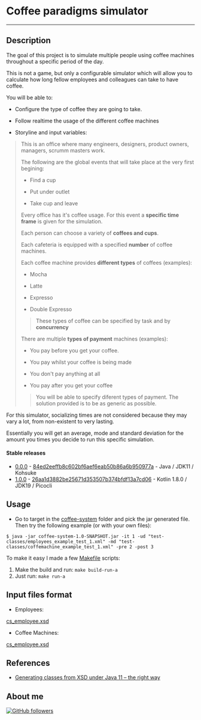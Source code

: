  # Coffee paradigms simulator

---

## Description

The goal of this project is to simulate multiple people using coffee machines throughout a specific period of the day.

This is not a game, but only a configurable simulator which will allow you to calculate how long fellow employees and colleagues can take to have coffee.

You will be able to:

* Configure the type of coffee they are going to take.

* Follow realtime the usage of the different coffee machines

* Storyline and input variables:

> This is an office where many engineers, designers, product owners, managers, scrumm masters work.
>
> The following are the global events that will take place at the very first begining:
>
> * Find a cup
>
> * Put under outlet
>
> * Take cup and leave
>
> Every office has it's coffee usage. For this event a **specific time frame** is given for the simulation.
>
> Each person can choose a variety of **coffees and cups**.
>
> Each cafeteria is equipped with a specified **number** of coffee machines.
>
> Each coffee machine provides **different types** of coffees (examples):
>
> * Mocha
>
> * Latte
>
> * Expresso
>
> * Double Expresso
>
>> These types of coffee can be specified by task and by **concurrency**
>
>
> There are multiple **types of payment** machines (examples):
>
> * You pay before you get your coffee.
>
> * You pay whilst your coffee is being made
>
> * You don't pay anything at all
>
> * You pay after you get your coffee
>
>> You will be able to specify diferent types of payment. The solution provided is to be as generic as possible.

For this simulator, socializing times are not considered because they may vary a lot, from non-existent to very lasting.

Essentially you will get an average, mode and standard deviation for the amount you times you decide to run this specific simulation.

#### Stable releases

-   [0.0.0](https://github.com/jesperancinha/coffee-paradigms/tree/0.0.0) - [84ed2eeffb8c602bf6aef6eab50b86a6b950977a](https://github.com/jesperancinha/coffee-paradigms/tree/0.0.0) - Java / JDK11 / Kohsuke
-   [1.0.0](https://github.com/jesperancinha/coffee-paradigms/tree/1.0.0) - [26aa1d3882be25671d353507b374bfdf13a7cd06](https://github.com/jesperancinha/coffee-paradigms/tree/1.0.0) - Kotlin 1.8.0 / JDK19 / Picocli

## Usage

* Go to target in the [coffee-system](./coffee-system) folder and pick the jar generated file. Then try the following example (or with your own files):

```
$ java -jar coffee-system-1.0-SNAPSHOT.jar -it 1 -ud "test-classes/employees_example_test_1.xml" -md "test-classes/coffemachine_example_test_1.xml" -pre 2 -post 3
```

To make it easy I made a few [Makefile](./Makefile) scripts:

1.  Make the build and run: `make build-run-a`
2.  Just run: `make run-a`

## Input files format

* Employees:

[cs_employee.xsd](https://github.com/jesperancinha/coffee-paradigms/blob/master/coffee-system-api/src/main/resources/cs_employee.xsd)

* Coffee Machines:

[cs_employee.xsd](https://github.com/jesperancinha/coffee-paradigms/blob/master/coffee-system-api/src/main/resources/cs_employee.xsd)


## References

-   [Generating classes from XSD under Java 11 – the right way](https://artofcode.wordpress.com/2019/02/28/generating-classes-from-xsd-under-java-11-the-right-way/)

## About me

[![GitHub followers](https://img.shields.io/github/followers/jesperancinha.svg?label=Jesperancinha&style=for-the-badge&logo=github&color=grey "GitHub")](https://github.com/jesperancinha)
